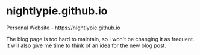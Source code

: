 # nightlypie.github.io
Personal Website - https://nightlypie.github.io

The blog page is too hard to maintain, so I won't be changing it as frequent. It will also give me time to think of an idea for the new blog post.
